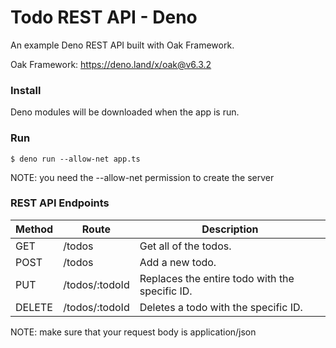 # Todo REST API - Deno

An example Deno REST API built with Oak Framework.

Oak Framework: https://deno.land/x/oak@v6.3.2

### Install

Deno modules will be downloaded when the app is run.

### Run

    $ deno run --allow-net app.ts

NOTE: you need the --allow-net permission to create the server

### REST API Endpoints

<table>
    <thead>
        <tr>
            <th>Method</th>
            <th>Route</th>
            <th>Description</th>
        </tr>
    </thead>
    <tr>
        <td>GET</td>
        <td>/todos</td>
        <td>Get all of the todos.</td>
    </tr>
    <tr>
        <td>POST</td>
        <td>/todos</td>
        <td>Add a new todo.</td>
    </tr>
    <tr>
        <td>PUT</td>
        <td>/todos/:todoId</td>
        <td>Replaces the entire todo with the specific ID.</td>
    </tr>
    <tr>
        <td>DELETE</td>
        <td>/todos/:todoId</td>
        <td>Deletes a todo with the specific ID.</td>
    </tr>
</table>

NOTE: make sure that your request body is application/json
